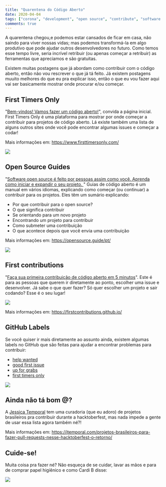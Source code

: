 ```yaml
---
title: "Quarentena do Código Aberto"
date: 2020-04-04
tags: ["corona", "development", "open source", "contribute", "software development"]
comments: true
---
```


A quarentena chegou,e podemos estar cansados de ficar em casa, não saindo para viver nossas vidas; mas podemos transformá-la em algo produtivo que pode ajudar outros desenvolvedores no futuro. Como temos esse tempo livre, seria incrível retribuir (ou apenas começar a retribuir) as ferramentas que apreciamos e são gratuitas.

Existem muitas postagens que já abordam como contribuir com o código aberto, então não vou rescrever o que já tá feito. Já existem postagens muuito melhores do que eu pra explicar isso, então o que eu vou fazer aqui vai ser basicamente mostrar onde procurar e/ou começar.

## First Timers Only

"[Bem-vindos! Vamos fazer um código aberto!](https://www.firsttimersonly.com/)", convida a página inicial. First Timers Only é uma plataforma para mostrar por onde começar a contribuir para projetos de código aberto. Lá existe também uma lista de alguns outros sites onde você pode encontrar algumas issues e começar a codar!

Mais informações em: https://www.firsttimersonly.com/

![](https://media.giphy.com/media/ChpOyeacGmpQk/giphy.gif)

## Open Source Guides

"[Software open source é feito por pessoas assim como você. Aprenda como iniciar e expandir o seu projeto. ](https://opensource.guide/pt/)" Guias de código aberto é um manual em vários idiomas, explicando como começar (ou continuar) a contribuir para os projetos. Eles têm um sumário explicando:

- Por que contribuir para o open source?
- O que significa contribuir
- Se orientando para um novo projeto
- Encontrando um projeto para contribuir
- Como submeter uma contribuição
- O que acontece depois que você envia uma contribuição

Mais informações em: https://opensource.guide/pt/

![](https://media.giphy.com/media/11BDDJSlJZ2uha/giphy.gif)

## First contributions

"[Faça sua primeira contribuição de código aberto em 5 minutos](https://firstcontributions.github.io/)". Este é para as pessoas que querem ir diretamente ao ponto, escolher uma issue e desenvolver. Já sabe o que quer fazer? Só quer escolher um projeto e sair codando? Esse é o seu lugar!

![](https://media.giphy.com/media/xl3Biy7X0kRlzlQBx4/giphy.gif)

Mais informações em: https://firstcontributions.github.io/

## GitHub Labels

Se você quiser ir mais diretamente ao assunto ainda, existem algumas labels no GitHub que são feitas para ajudar a encontrar problemas para contribuir:

- [help wanted](https://github.com/search?q=label%3A%22help+wanted%22)
- [good first issue](https://github.com/search?q=label%3A%22good+first+issue%22)
- [up for grabs](https://github.com/search?q=label%3A%22Up+For+Grabs%22&type=Issues)
- [first timers only](https://github.com/search?q=label%3A%22first+timers+only%22&type=Issues)

![](https://media.giphy.com/media/3oriff9H9wrFfKfrq0/giphy.gif)

## Ainda não tá bom @?

A [Jessica Temporal](https://twitter.com/jesstemporal) tem uma curadoria (que eu adoro) de projetos brasileiros pra contribuir durante a hacktoberfest, mas nada impede a gente de usar essa lista agora também né?!

Mais informações em: https://jtemporal.com/projetos-brasileiros-para-fazer-pull-requests-nesse-hacktoberfest-o-retorno/

## Cuide-se!

Muita coisa pra fazer né? Não esqueça de se cuidar, lavar as mãos e para de comprar papel higiênico e como Cardi B disse:

![](https://media.giphy.com/media/ihTDYfbBNYq0LWwdKy/giphy.gif)
